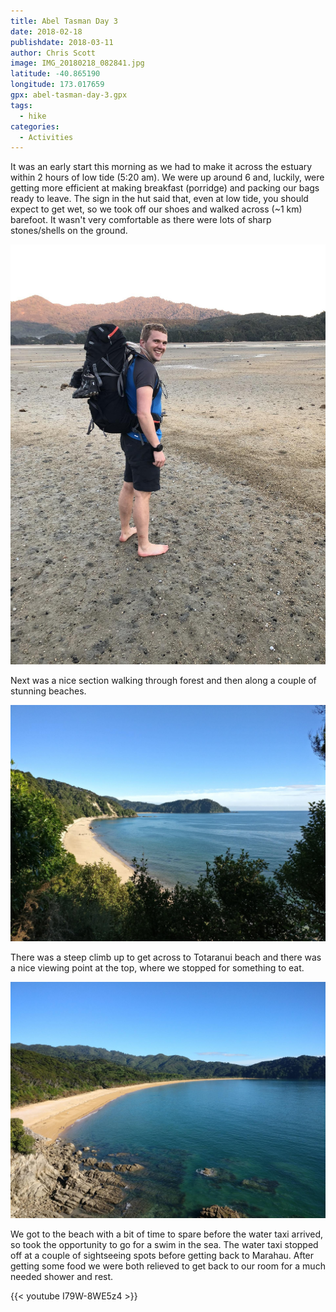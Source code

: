 ```yaml
---
title: Abel Tasman Day 3
date: 2018-02-18
publishdate: 2018-03-11
author: Chris Scott
image: IMG_20180218_082841.jpg
latitude: -40.865190
longitude: 173.017659
gpx: abel-tasman-day-3.gpx
tags:
  - hike
categories:
  - Activities
---
```


It was an early start this morning as we had to make it across the estuary within 2 hours of low tide (5:20 am).
We were up around 6 and, luckily, were getting more efficient at making breakfast (porridge) and packing our bags ready to leave.
The sign in the hut said that, even at low tide, you should expect to get wet, so we took off our shoes and walked across (~1 km) barefoot.
It wasn't very comfortable as there were lots of sharp stones/shells on the ground.

![Low tide crossing](IMG_0919.jpg)

Next was a nice section walking through forest and then along a couple of stunning beaches.

![Beach on the way to Totaranui](IMG_20180218_082453.jpg)

There was a steep climb up to get across to Totaranui beach and there was a nice viewing point at the top, where we stopped for something to eat.

![Looking down at Totaranui beach](IMG_20180218_091049.jpg)

We got to the beach with a bit of time to spare before the water taxi arrived, so took the opportunity to go for a swim in the sea.
The water taxi stopped off at a couple of sightseeing spots before getting back to Marahau.
After getting some food we were both relieved to get back to our room for a much needed shower and rest.

{{< youtube I79W-8WE5z4 >}}
